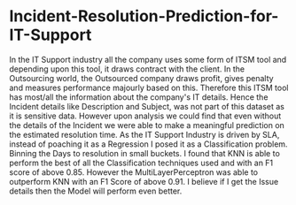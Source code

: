 # Incident-Resolution-Prediction-for-IT-Support
In the IT Support industry all the company uses some form of ITSM tool and depending upon this tool, it draws contract with the client.
In the Outsourcing world, the Outsourced company draws profit, gives penalty and measures performance majourly based on this.
Therefore this ITSM tool has most/all the information about the company's IT details.
Hence the Incident details like Description and Subject, was not part of this dataset as it is sensitive data.
However upon analysis we could find that even without the details of the Incident we were able to make a meaningful prediction on the estimated resolution time.
As the IT Support Industry is driven by SLA, instead of poaching it as a Regression I posed it as a Classification problem. Binning the Days to resolution in small buckets.
I found that KNN is able to perform the best of all the Classification techniques used and with an F1 score of above 0.85. However the MultiLayerPerceptron was able to outperform KNN with an F1 Score of above 0.91.
I believe if I get the Issue details then the Model will perform even better.
